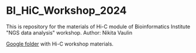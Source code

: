 # BI_HiC_Workshop_2024
This is repository for the materials of Hi-C module of Bioinformatics Institute "NGS data analysis" workshop. Author: Nikita Vaulin

[Google folder](https://drive.google.com/drive/folders/1CGOwJI7Zh7JgkiowzcbOhI6JVIt3efrl?usp=sharing) with Hi-C workshop materials.
